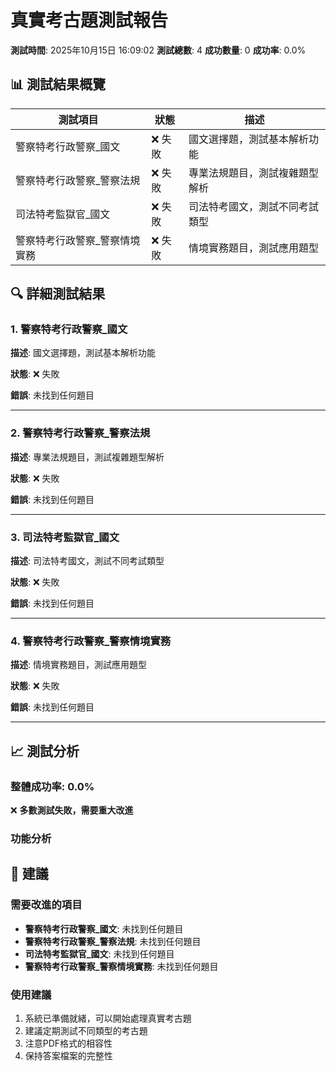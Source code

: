 # 真實考古題測試報告

**測試時間**: 2025年10月15日 16:09:02
**測試總數**: 4
**成功數量**: 0
**成功率**: 0.0%

## 📊 測試結果概覽

| 測試項目 | 狀態 | 描述 |
|---------|------|------|
| 警察特考行政警察_國文 | ❌ 失敗 | 國文選擇題，測試基本解析功能 |
| 警察特考行政警察_警察法規 | ❌ 失敗 | 專業法規題目，測試複雜題型解析 |
| 司法特考監獄官_國文 | ❌ 失敗 | 司法特考國文，測試不同考試類型 |
| 警察特考行政警察_警察情境實務 | ❌ 失敗 | 情境實務題目，測試應用題型 |

## 🔍 詳細測試結果

### 1. 警察特考行政警察_國文

**描述**: 國文選擇題，測試基本解析功能

**狀態**: ❌ 失敗

**錯誤**: 未找到任何題目

---

### 2. 警察特考行政警察_警察法規

**描述**: 專業法規題目，測試複雜題型解析

**狀態**: ❌ 失敗

**錯誤**: 未找到任何題目

---

### 3. 司法特考監獄官_國文

**描述**: 司法特考國文，測試不同考試類型

**狀態**: ❌ 失敗

**錯誤**: 未找到任何題目

---

### 4. 警察特考行政警察_警察情境實務

**描述**: 情境實務題目，測試應用題型

**狀態**: ❌ 失敗

**錯誤**: 未找到任何題目

---

## 📈 測試分析

### 整體成功率: 0.0%

❌ **多數測試失敗，需要重大改進**

### 功能分析


## 🎯 建議

### 需要改進的項目

- **警察特考行政警察_國文**: 未找到任何題目
- **警察特考行政警察_警察法規**: 未找到任何題目
- **司法特考監獄官_國文**: 未找到任何題目
- **警察特考行政警察_警察情境實務**: 未找到任何題目

### 使用建議

1. 系統已準備就緒，可以開始處理真實考古題
2. 建議定期測試不同類型的考古題
3. 注意PDF格式的相容性
4. 保持答案檔案的完整性
